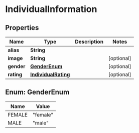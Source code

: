 
# IndividualInformation

## Properties
Name | Type | Description | Notes
------------ | ------------- | ------------- | -------------
**alias** | **String** |  | 
**image** | **String** |  |  [optional]
**gender** | [**GenderEnum**](#GenderEnum) |  |  [optional]
**rating** | [**IndividualRating**](IndividualRating.md) |  |  [optional]


<a name="GenderEnum"></a>
## Enum: GenderEnum
Name | Value
---- | -----
FEMALE | &quot;female&quot;
MALE | &quot;male&quot;



